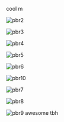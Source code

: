 
cool m

![pbr2](https://cdn.discordapp.com/attachments/973910088576303174/1075072045550948404/image.png)

![pbr3](https://cdn.discordapp.com/attachments/484785909099790346/1075109540753854555/image.png)

![pbr4](https://media.discordapp.net/attachments/484785909099790346/1075099743010701442/image.png)

![pbr5](https://cdn.discordapp.com/attachments/484785909099790346/1075095865213079592/image.png)

![pbr6](https://media.discordapp.net/attachments/484785909099790346/1075105735375073370/image.png)

![pbr10](https://cdn.discordapp.com/attachments/839227966193795093/1075172439450988604/image.png)

![pbr7](https://cdn.discordapp.com/attachments/839227966193795093/1075172440021401621/image.png)

![pbr8](https://cdn.discordapp.com/attachments/962102265408282644/1075178537641848932/poster-23-02-14_21-54-38.png)

![pbr9](https://cdn.discordapp.com/attachments/962102265408282644/1075140915833884813/Screenshot_2023-02-14_192927.png)
awesome tbh
